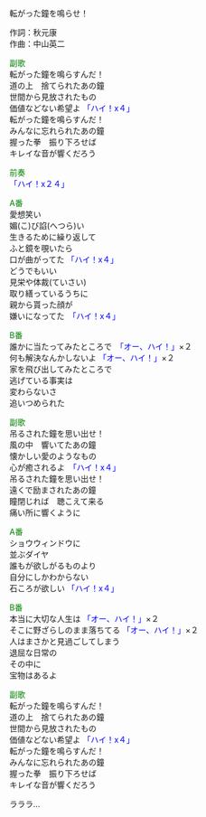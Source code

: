 転がった鐘を鳴らせ！  
  
作詞：秋元康  
作曲：中山英二  
  
<font color=green>副歌</font>  
転がった鐘を鳴らすんだ！  
道の上　捨てられたあの鐘  
世間から見放されたもの  
価値などない希望よ <font color=blue>「ハイ！x４」</font>  
転がった鐘を鳴らすんだ！  
みんなに忘れられたあの鐘  
握った拳　振り下ろせば  
キレイな音が響くだろう  
  
<font color=green>前奏</font>  
<font color=blue>「ハイ！x２４」</font>   
  
<font color=green>A番</font>  
愛想笑い  
媚(こ)び諂(へつら)い  
生きるために繰り返して  
ふと鏡を覗いたら  
口が曲がってた <font color=blue>「ハイ！x４」</font>   
どうでもいい  
見栄や体裁(ていさい)  
取り繕っているうちに  
親から貰った顔が  
嫌いになってた　<font color=blue>「ハイ！x４」</font>   
  
<font color=green>B番</font>  
誰かに当たってみたところで　<font color=blue>「オー、ハイ！」</font>×２  
何も解決なんかしないよ <font color=blue>「オー、ハイ！」</font>×２   
家を飛び出してみたところで  
逃げている事実は  
変わらないさ  
追いつめられた  
  
<font color=green>副歌</font>  
吊るされた鐘を思い出せ！  
風の中　響いてたあの鐘  
懐かしい愛のようなもの  
心が癒されるよ　<font color=blue>「ハイ！x４」</font>   
吊るされた鐘を思い出せ！  
遠くで励まされたあの鐘  
瞳閉じれば　聴こえて来る  
痛い所に響くように  
  
<font color=green>A番</font>  
ショウウィンドウに  
並ぶダイヤ  
誰もが欲しがるものより  
自分にしかわからない  
石ころが欲しい <font color=blue>「ハイ！x４」</font>   
  
<font color=green>B番</font>  
本当に大切な人生は <font color=blue>「オー、ハイ！」</font>×２   
そこに野ざらしのまま落ちてる <font color=blue>「オー、ハイ！」</font>×２   
人はまさかと見過ごしてしまう  
退屈な日常の  
その中に  
宝物はあるよ  
  
<font color=green>副歌</font>  
転がった鐘を鳴らすんだ！  
道の上　捨てられたあの鐘  
世間から見放されたもの  
価値などない希望よ <font color=blue>「ハイ！x４」</font>  
転がった鐘を鳴らすんだ！  
みんなに忘れられたあの鐘  
握った拳　振り下ろせば  
キレイな音が響くだろう  
  
ラララ…  
